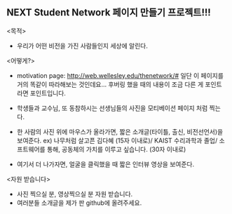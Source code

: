 NEXT Student Network 페이지 만들기 프로젝트!!!
----------------------------------------- 
<목적>
* 우리가 어떤 비전을 가진 사람들인지 세상에 알린다.

<어떻게?>
* motivation page: http://web.wellesley.edu/thenetwork/#
일단 이 페이지를 거의 똑같이 따라해보는 것인데요... 후버링 했을 때의 내용이 조금 다른 게 포인트라면 포인트입니다. 

* 학생들과 교수님, 또 동참하시는 선생님들의 사진을 모티베이션 페이지 처럼 찍는다.

* 한 사람의 사진 위에 마우스가 올라가면, 짧은 소개글(타이틀, 출신, 비전선언서)을 보여준다.
ex) 나무처럼 살고픈 김다혜 (15자 이내로)/ 
	KAIST 수리과학과 졸업/
	소프트웨어를 통해, 공동체의 가치를 이루고 싶습니다. (30자 이내로)

* 여기서 더 나가자면, 얼굴을 클릭했을 때 짧은 인터뷰 영상을 보여준다.  

<자원 받습니다>
* 사진 찍으실 분, 영상찍으실 분 자원 받습니다.
* 여러분들 소개글을 제가 판 github에 올려주세요.


